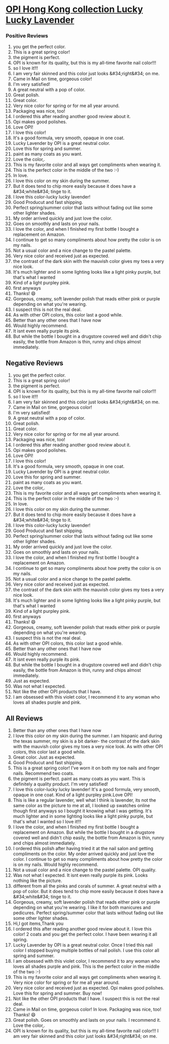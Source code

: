 # [OPI Hong Kong collection Lucky Lucky Lavender](https://products.checkmycream.com/products/OPI-Hong-Kong-collection-Lucky-Lucky-Lavender.html)

### Positive Reviews

<ol>
      <li>you get the perfect color.</li>
      <li>This is a great spring color!  </li>
      <li>the pigment is perfect.</li>
      <li>OPI is known for its quality, but this is my all-time favorite nail color!!!</li>
      <li>so I love it!!!</li>
      <li>I am very fair skinned and this color just looks &amp;#34;right&amp;#34; on me.</li>
      <li>Came in Mail on time, gorgeous color!</li>
      <li>I&#x27;m very satisfied!</li>
      <li>A great neutral with a pop of color.  </li>
      <li>Great polish.  </li>
      <li>Great color.</li>
      <li>Very nice color for spring or for me all year around.</li>
      <li>Packaging was nice, too!</li>
      <li>I ordered this after reading another good review about it.</li>
      <li>Opi makes good polishes.</li>
      <li>Love OPI!</li>
      <li>I love this color!</li>
      <li>It&#x27;s a good formula, very smooth, opaque in one coat.</li>
      <li>Lucky Lavender by OPI is a great neutral color.</li>
      <li>Love this for spring and summer.</li>
      <li>paint as many coats as you want.</li>
      <li>Love the color,.</li>
      <li>This is my favorite color and all ways get compliments when wearing it.</li>
      <li>This is the perfect color in the middle of the two :-)</li>
      <li>In love.</li>
      <li>I love this color on my skin during the summer.</li>
      <li>But it does tend to chip more easily because it does have a &amp;#34;white&amp;#34; tinge to it.</li>
      <li>I love this color-lucky lucky lavender!</li>
      <li>Good Producut and fast shipping.</li>
      <li>Perfect spring/summer color that lasts without fading out like some other lighter shades.</li>
      <li>My order arrived quickly and just love the color.  </li>
      <li>Goes on smoothly and lasts on your nails.  </li>
      <li>I love the color, and when I finished my first bottle I bought a replacement on Amazon.</li>
      <li>I continue to get so many compliments about how pretty the color is on my nails.  </li>
      <li>Not a usual color and a nice change to the pastel palette.</li>
      <li>Very nice color and received just as expected.</li>
      <li>the contrast of the dark skin with the mauvish color gives my toes a very nice look.</li>
      <li>It&#x27;s much lighter and in some lighting looks like a light pinky purple, but that&#x27;s what I wanted</li>
      <li>Kind of a light purpley pink.</li>
      <li>first anyways</li>
      <li>Thanks! 😄</li>
      <li>Gorgeous, creamy, soft lavender polish that reads either pink or purple depending on what you&#x27;re wearing.  </li>
      <li>I suspect this is not the real deal.</li>
      <li>As with other OPI colors, this color last  a good while.</li>
      <li>Better than any other ones that I have now</li>
      <li>Would highly recommend.</li>
      <li>It isnt even really purple its pink.</li>
      <li>But while the bottle I bought in a drugstore covered well and didn&#x27;t chip easily, the bottle from Amazon is thin, runny and chips almost immediately.</li>
</ol>


<h2>Negative Reviews</h2>
<ol>
<li> you get the perfect color.</li>
<li> This is a great spring color!  </li>
<li> the pigment is perfect.</li>
<li> OPI is known for its quality, but this is my all-time favorite nail color!!!</li>
<li> so I love it!!!</li>
<li> I am very fair skinned and this color just looks &amp;#34;right&amp;#34; on me.</li>
<li> Came in Mail on time, gorgeous color!</li>
<li> I&#x27;m very satisfied!</li>
<li> A great neutral with a pop of color.  </li>
<li> Great polish.  </li>
<li> Great color.</li>
<li> Very nice color for spring or for me all year around.</li>
<li> Packaging was nice, too!</li>
<li> I ordered this after reading another good review about it.</li>
<li> Opi makes good polishes.</li>
<li> Love OPI!</li>
<li> I love this color!</li>
<li> It&#x27;s a good formula, very smooth, opaque in one coat.</li>
<li> Lucky Lavender by OPI is a great neutral color.</li>
<li> Love this for spring and summer.</li>
<li> paint as many coats as you want.</li>
<li> Love the color,.</li>
<li> This is my favorite color and all ways get compliments when wearing it.</li>
<li> This is the perfect color in the middle of the two :-)</li>
<li> In love.</li>
<li> I love this color on my skin during the summer.</li>
<li> But it does tend to chip more easily because it does have a &amp;#34;white&amp;#34; tinge to it.</li>
<li> I love this color-lucky lucky lavender!</li>
<li> Good Producut and fast shipping.</li>
<li> Perfect spring/summer color that lasts without fading out like some other lighter shades.</li>
<li> My order arrived quickly and just love the color.  </li>
<li> Goes on smoothly and lasts on your nails.  </li>
<li> I love the color, and when I finished my first bottle I bought a replacement on Amazon.</li>
<li> I continue to get so many compliments about how pretty the color is on my nails.  </li>
<li> Not a usual color and a nice change to the pastel palette.</li>
<li> Very nice color and received just as expected.</li>
<li> the contrast of the dark skin with the mauvish color gives my toes a very nice look.</li>
<li> It&#x27;s much lighter and in some lighting looks like a light pinky purple, but that&#x27;s what I wanted</li>
<li> Kind of a light purpley pink.</li>
<li> first anyways</li>
<li> Thanks! 😄</li>
<li> Gorgeous, creamy, soft lavender polish that reads either pink or purple depending on what you&#x27;re wearing.  </li>
<li> I suspect this is not the real deal.</li>
<li> As with other OPI colors, this color last  a good while.</li>
<li> Better than any other ones that I have now</li>
<li> Would highly recommend.</li>
<li> It isnt even really purple its pink.</li>
<li> But while the bottle I bought in a drugstore covered well and didn&#x27;t chip easily, the bottle from Amazon is thin, runny and chips almost immediately.</li>
<li> Just as expected.</li>
<li> Was not what I expected.</li>
<li> Not like the other OPI products that I have.</li>
<li> I am obsessed with this violet color, I recommend it to any woman who loves all shades purple and pink.</li>
</ol>

<h2>All Reviews</h2>

<ol>
    <li> Better than any other ones that I have now</li>
    <li> I love this color on my skin during the summer. I am hispanic and during the texas summer, my skin is a bit darker- the contrast of the dark skin with the mauvish color gives my toes a very nice look. As with other OPI colors, this color last  a good while.</li>
    <li> Great color. Just as expected.</li>
    <li> Good Producut and fast shipping.</li>
    <li> This is a great spring color!  I&#x27;ve worn it on both my toe nails and finger nails.  Recommend two coats.</li>
    <li> the pigment is perfect. paint as many coats as you want. This is definitely a quality product. I&#x27;m very satisfied!</li>
    <li> I love this color-lucky lucky lavender! It&#x27;s a good formula, very smooth, opaque in one coat. Kind of a light purpley pink.Love OPI!</li>
    <li> This is like a regular lavender, well what I think is lavender, its not the same color as the picture to me at all, I looked up swatches online though first anyways so I bought it knowing what I was getting. It&#x27;s much lighter and in some lighting looks like a light pinky purple, but that&#x27;s what I wanted so I love it!!!</li>
    <li> I love the color, and when I finished my first bottle I bought a replacement on Amazon. But while the bottle I bought in a drugstore covered well and didn&#x27;t chip easily, the bottle from Amazon is thin, runny and chips almost immediately.</li>
    <li> I ordered this polish after having tried it at the nail salon and getting compliments on the color.  My order arrived quickly and just love the color.  I continue to get so many compliments about how pretty the color is on my nails.  Would highly recommend.</li>
    <li> Not a usual color and a nice change to the pastel palette. OPI quality.</li>
    <li> Was not what I expected. It isnt even really purple its pink. Looks nothing like the picture.</li>
    <li> different from all the pinks and corals of summer.  A great neutral with a pop of color.  But it does tend to chip more easily because it does have a &amp;#34;white&amp;#34; tinge to it.</li>
    <li> Gorgeous, creamy, soft lavender polish that reads either pink or purple depending on what you&#x27;re wearing.  I like it for both manicures and pedicures.  Perfect spring/summer color that lasts without fading out like some other lighter shades.</li>
    <li> Hi,I got items,Thank you</li>
    <li> I ordered this after reading another good review about it. I love this color! 2 coats and you get the perfect color. I have been wearing it all spring.</li>
    <li> Lucky Lavender by OPI is a great neutral color. Once I tried this nail color I stopped buying multiple bottles of nail polish.  I use this color all spring and summer.</li>
    <li> I am obsessed with this violet color, I recommend it to any woman who loves all shades purple and pink. This is the perfect color in the middle of the two :-)</li>
    <li> This is my favorite color and all ways get compliments when wearing it. Very nice color for spring or for me all year around.</li>
    <li> Very nice color and received just as expected. Opi makes good polishes. Love this for spring and summer. Buy now!</li>
    <li> Not like the other OPI products that I have. I suspect this is not the real deal.</li>
    <li> Came in Mail on time, gorgeous color! In love. Packaging was nice, too! Thanks! 😄</li>
    <li> Great polish.  Goes on smoothly and lasts on your nails.  I recommend it.  Love the color,.</li>
    <li> OPI is known for its quality, but this is my all-time favorite nail color!!! I am very fair skinned and this color just looks &amp;#34;right&amp;#34; on me.</li>
</ol>




